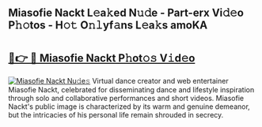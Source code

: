 ## Miasofie Nackt L𝚎a𝚔ed N𝚞𝚍e - Part-erx Vi𝚍𝚎o P𝚑𝚘tos - H𝚘𝚝 O𝚗𝚕yf𝚊ns L𝚎a𝚔s amoKA

# <h2><a href="http://kfa81c.oniu.top/?m=Miasofie+Nackt">🔗👉 🔴 Miasofie Nackt P𝚑ot𝚘𝚜 V𝚒d𝚎o</a></h2>

[![Miasofie Nackt Nu𝚍e𝚜](https://i.imgur.com/0qMVB7G.gif)](http://kfa81c.oniu.top/?m=Miasofie+Nackt)
Virtual dance creator and web entertainer Miasofie Nackt, celebrated for disseminating dance and lifestyle inspiration through solo and collaborative performances and short videos. Miasofie Nackt's public image is characterized by its warm and genuine demeanor, but the intricacies of his personal life remain shrouded in secrecy.  
